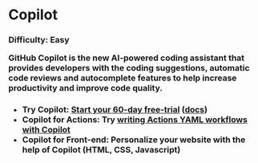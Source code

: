 <h1>Copilot</h1>

<h3>Difficulty: Easy

GitHub Copilot is the new AI-powered coding assistant that provides developers with the coding suggestions, automatic code reviews and autocomplete features to help increase productivity and improve code quality.</h3>

<h3>

- **Try Copilot:** [Start your 60-day free-trial](https://github.com/settings/copilot) ([docs](https://docs.github.com/en/copilot/quickstart))
- **Copilot for Actions:** Try [writing Actions YAML workflows with Copilot](https://docs.github.com/en/copilot/configuring-github-copilot/configuring-github-copilot-in-visual-studio-code)
- **Copilot for Front-end:** Personalize your website with the help of Copilot (HTML, CSS, Javascript)
</h3>